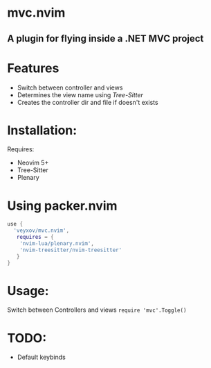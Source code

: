 # mvc.nvim
## A plugin for flying inside a .NET MVC project

# Features
- Switch between controller and views
- Determines the view name using *Tree-Sitter*
- Creates the controller dir and file if doesn't exists

# Installation:
Requires:
- Neovim 5+
- Tree-Sitter
- Plenary
# Using packer.nvim
```lua
use {
  'veyxov/mvc.nvim',
   requires = {
    'nvim-lua/plenary.nvim',
    'nvim-treesitter/nvim-treesitter'
   }
}
```
# Usage:
Switch between Controllers and views ```require 'mvc'.Toggle()```

# TODO:
- Default keybinds
